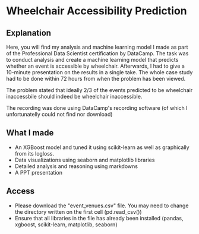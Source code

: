# Wheelchair Accessibility Prediction

## Explanation
Here, you will find my analysis and machine learning model I made as part of the Professional Data Scientist certification by DataCamp. The task was to conduct analysis and create a machine learning model that predicts whether an event is accessible by wheelchair. Afterwards, I had to give a 10-minute presentation on the results in a single take. The whole case study had to be done within 72 hours from when the problem has been viewed.

The problem stated that ideally 2/3 of the events predicted to be wheelchair inaccessbile should indeed be wheelchair inaccessible.

The recording was done using DataCamp's recording software (of which I unfortunatelly could not find nor download)

## What I made

* An XGBoost model and tuned it using scikit-learn as well as graphically from its logloss.
* Data visualizations using seaborn and matplotlib libraries
* Detailed analysis and reasoning using markdowns
* A PPT presentation 

## Access
* Please download the "event_venues.csv" file. You may need to change the directory written on the first cell (pd.read_csv())
* Ensure that all libraries in the file has already been installed (pandas, xgboost, scikit-learn, matplotlib, seaborn)
